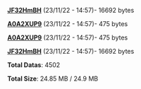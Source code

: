 [**JF32HmBH**](/data/JF32HmBH.txt) (23/11/22 - 14:57)- 16692 bytes

[**A0A2XUP9**](/data/A0A2XUP9.txt) (23/11/22 - 14:57)- 475 bytes

[**A0A2XUP9**](/data/A0A2XUP9.txt) (23/11/22 - 14:57)- 475 bytes

[**JF32HmBH**](/data/JF32HmBH.txt) (23/11/22 - 14:57)- 16692 bytes

**Total Datas**: 4502

**Total Size**: 24.85 MB / 24.9 MB